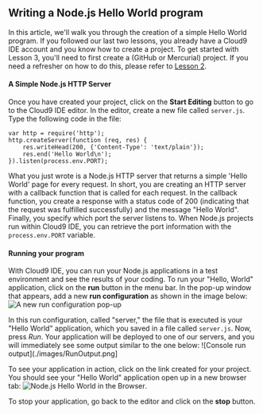 ## Writing a Node.js Hello World program

In this article, we'll walk you through the creation of a simple Hello World program. If you followed our last two lessons, you already have a Cloud9 IDE account and you know how to create a project. To get started with Lesson 3, you'll need to first create a (GitHub or Mercurial) project. If you need a refresher on how to do this, please refer to [Lesson 2](lesson2.html).

#### A Simple Node.js HTTP Server

Once you have created your project, click on the **Start Editing** button to go to the Cloud9 IDE editor. In the editor, create a new file called `server.js`. Type the following code in the file:

    var http = require('http');
    http.createServer(function (req, res) {
        res.writeHead(200, {'Content-Type': 'text/plain'});
        res.end('Hello World\n');
    }).listen(process.env.PORT);
        
What you just wrote is a Node.js HTTP server that returns a simple 'Hello World' page for every request. In short, you are creating an HTTP server with a callback function that is called for each request. In the callback function, you create a response with a status code of 200 (indicating that the request was fulfilled successfully) and the message "Hello World". Finally, you specify which port the server listens to. When Node.js projects run within Cloud9 IDE, you can retrieve the port information with the `process.env.PORT` variable.

#### Running your program

With Cloud9 IDE, you can run your Node.js applications in a test environment and see the results of your coding. To run your "Hello, World" application, click on the **run** button in the menu bar. In the pop-up window that appears, add a new **run configuration** as shown in the image below:
![A new run configuration pop-up](./images/newRunConfiguration.png)

In this run configuration, called "server," the file that is executed is your "Hello World" application, which you saved in a file called `server.js`. Now, press *Run*. Your application will be deployed to one of our servers, and you will immediately see some output similar to the one below:
![Console run output](./images/RunOutput.png]

To see your application in action, click on the link created for your project. You should see your "Hello World" application open up in a new browser tab:
![Node.js Hello World in the Browser](./images/helloWorld.png).

To stop your application, go back to the editor and click on the **stop** button.